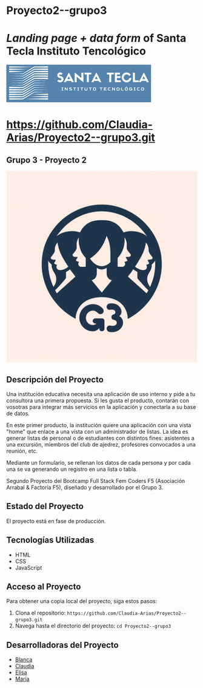 # Proyecto2--grupo3
# *Landing page + data form* of Santa Tecla Instituto Tencológico
![Logo](/img-logo/logo.png)
# https://github.com/Claudia-Arias/Proyecto2--grupo3.git
## Grupo 3 - Proyecto 2

![Logo](/images/logoG3.png)

## Descripción del Proyecto

Una institución educativa necesita una aplicación de uso interno y pide a tu consultora una primera propuesta. Si les gusta el producto, contarán con vosotras para integrar más servicios en la aplicación y conectarla a su base de datos.

En este primer producto, la institución quiere una aplicación con una vista "home" que enlace a una vista con un administrador de listas. La idea es generar listas de personal o de estudiantes con distintos fines: asistentes a una excursión, miembros del club de ajedrez, profesores convocados a una reunión, etc.

Mediante un formulario, se rellenan los datos de cada persona y por cada una se va generando un registro en una lista o tabla.

Segundo Proyecto del Bootcamp Full Stack Fem Coders F5 (Asociación Arrabal & Factoría F5), diseñado y desarrollado por el Grupo 3.

## Estado del Proyecto

El proyecto está en fase de producción.

## Tecnologías Utilizadas

- HTML
- CSS
- JavaScript

## Acceso al Proyecto

Para obtener una copia local del proyecto, siga estos pasos:

1. Clona el repositorio: `https://github.com/Claudia-Arias/Proyecto2--grupo3.git`
2. Navega hasta el directorio del proyecto: `cd Proyecto2--grupo3`

## Desarrolladoras del Proyecto

- [Blanca](https://https://github.com/blancaden)
- [Claudia](https://https://github.com/Claudia-Arias)
- [Elisa](https://https://github.com/elisacl)
- [María](https://github.com/MNblue)

